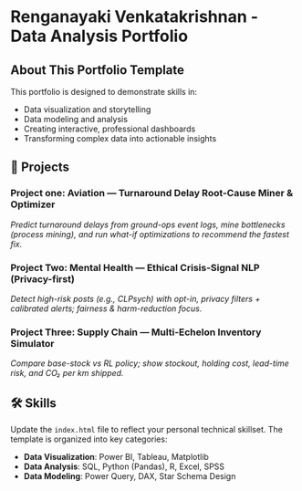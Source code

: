# Renganayaki Venkatakrishnan - Data Analysis Portfolio

## About This Portfolio Template

This portfolio is designed to demonstrate skills in:
- Data visualization and storytelling
- Data modeling and analysis
- Creating interactive, professional dashboards
- Transforming complex data into actionable insights

## 🚀 Projects

### Project one: Aviation — Turnaround Delay Root-Cause Miner & Optimizer
*Predict turnaround delays from ground-ops event logs, mine bottlenecks (process mining), and run what-if optimizations to recommend the fastest fix.*

### Project Two: Mental Health — Ethical Crisis-Signal NLP (Privacy-first)
*Detect high-risk posts (e.g., CLPsych) with opt-in, privacy filters + calibrated alerts; fairness & harm-reduction focus.*

### Project Three: Supply Chain — Multi-Echelon Inventory Simulator
*Compare base-stock vs RL policy; show stockout, holding cost, lead-time risk, and CO₂ per km shipped.*


## 🛠️ Skills

Update the `index.html` file to reflect your personal technical skillset. The template is organized into key categories:

- **Data Visualization**: Power BI, Tableau, Matplotlib
- **Data Analysis**: SQL, Python (Pandas), R, Excel, SPSS
- **Data Modeling**: Power Query, DAX, Star Schema Design

